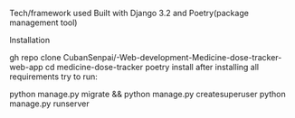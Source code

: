 Tech/framework used
Built with Django 3.2 and Poetry(package management tool)

Installation

gh repo clone CubanSenpai/-Web-development-Medicine-dose-tracker-web-app
cd medicine-dose-tracker
poetry install
after installing all requirements try to run:


python manage.py migrate && python manage.py createsuperuser 
python manage.py runserver
